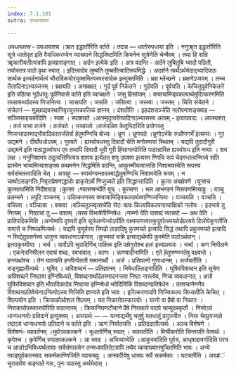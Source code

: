 ```yaml
---
index: 7.1.101
sutra: उपधायाश्च

---
```

_उपधायाश्च_ - उपधायाश्च ।ऋत इद्धातो॑रिति वर्तते । तदाह —  धातोरुपधाया इति । ननुॠत इद्धातो॑रिति सूत्रे धातोरृत इति वैयधिकरण्येन व्याख्याने सिद्धमिष्टमिति किमनेन सूत्रेणेति चेन्मैवम् । तथा हि सति ॠकारीयतीत्यत्रापि इत्वप्रसङ्गात् । अर्दन इत्येके इति । अत्र वदन्ति - अर्दने लुबितुबि भ्वादौ पठितौ, तयोस्तत्र पाठो वृथा स्यात् । इदित्त्वादेव लुम्बति तुम्बतीत्यादिरूपमिद्धेः । अदर्शने त्वर्थेऽर्थभेदाद्भ्वादिपाठः सार्थक इत्यर्दनार्थत्वं चौरादिकयोरयुक्तमित्यस्वरसादेक इत्युक्तमिति । म्रक्ष म्लेच्छने । म्रक्षणेऽप्ययम् । तच्च तैलादिनाऽभ्यञ्जनम् । म्रक्षयति । अमम्रक्षत् । गुर्द पूर्व निकेतने । गुर्दयति । पूर्वयति । केचित्तुपूर्वनिकेतने॑ इति पठित्वा गुर्दधातुः पूर्वनिवासे वर्तते इति व्याचक्षते । जसु हिसांयाम् । क्त्वायामिड्वकल्पार्थमुदित्करणमिति तत्सामर्थ्यादस्य णिजनित्यः । जासयति । जसति । जसित्वा । जस्त्वा । जस्तम् । चिति संचेतने । संचेतनं —  मूच्र्छाद्यवस्थानिवृत्त्युत्तरकालिकं ज्ञानम् । दंशतीति । इहदंशसञ्जे॑ति नलोपमाशङ्क्याह —  सञ्जिसाहचर्यादिति । स्पश । स्पाशयते ।अत्स्मृदृत्वरे॑त्यादिनाऽभ्यासस्य अत्वम् - इत्वापवादः । अपस्पशत् । तर्ज भत्र्स तर्जने । तर्जयते । भत्र्सयते ।तर्जयन्निव केतुभिटरिति प्रयोगस्तु णिजन्तादस्माद्भौवादिकात्तर्जतेर्वा हेतुमण्णिचि बोध्यः । भ्रूण । भ्रूणयते ।भ्रूणोऽर्भके रुऔणगर्भे॑ इत्यमरः । गूर उद्यमने । दीर्घोपधोऽयम् । गूरयते । ह्यस्वोपधस्तु दिवादौ चेति मनोरमायां स्थितम् । यद्यपि तुदादौगुरी उद्यमने॑ इति पाठाद्ध्रस्वोपध एव तथापि दिवादौ धूरी गूरी हिंसागत्योरिति पाठान्नास्ति ह्यस्वोपध इति नव्याः । शम लक्ष । ननुनिशामय तदुत्पत्ति॑मित्यत्र शामय इत्येतत् शमु उपशम इत्यस्म ण्णिचि रूपं चेदमन्तत्वन्मित्त्वे सति ह्यस्वेन भाव्यमित्याशङ्क्य कथमनेन सिद्धमिति वदन्ति, आकुस्मीयत्वात्तङि निशामयस्वेति रूपस्य सर्वसंमतत्वादिति चेत् । अत्राहुः —  स्वार्थण्यन्तादस्माद्धेतुमण्णिचि निशामयेति रूपम् । न चार्थाऽसङ्गतिः,निवृत्तप्रेषणाद्धातोः प्राकृतेऽर्थे णिजुच्यते॑ इति सिद्धान्तादिति । कुत्स अवक्षेपणे ।यूनश्च कुत्साया॑मिति निर्देशादङ् ।कुत्सा ।ण्यासश्रन्थे॑ति युच् । कुत्सना । भल आभण्डनं निरूपणमित्याहुः । वञ्चु प्रलम्भने । ल्युटि वञ्चनम् । उदित्करणस्य क्त्वायामिड्विकल्पार्थत्वाण्णिजनित्यः । वञ्चयति । वञ्चति । वचित्वा । वञ्चित्वा । वक्त्वा ।वञ्चिलुञ्च्यृतश्चे॑ति सेटः क्त्वः कित्त्वविकल्पनात्पाक्षिको नलोपः । इडभावे तु नित्यम् । निष्ठायां तु —  वक्तम् ।यस्य विभाषे॑तीण्निषेधः ।नाम्नो वे॑ति वाशब्दं व्याचष्टे —  अथ वेति । प्रातिपदिकमिति ।अन्येष्वपि दृश्यते॑ इति सूत्रेअन्येभ्योऽपी॑ति वक्ष्यमाणत्वात्कुपूर्वात्स्मयतेर्डप्रत्यये टिलोपेकुगती॑ति समासे च निष्पन्नमित्यर्थः । यद्यपि कुपूर्वस्य स्मिढो लङादिषु कुस्मयते इत्यादि सिद्धं तथापि प्रकुस्मयते इत्यादि न सिद्येदुपसर्गस्य धातुना व्यवधानाऽयोगात् ।कुस्मयां चक्रे॑ इत्याद्यर्थमपि कुस्मेति पाठोऽर्थवान् । इत्याकुस्मीयाः । चर्च । सर्वोऽपि चुरादिर्णिच् पाक्षिक इति पक्षेगुरोश्च हलः॑ इत्यप्रत्ययः । चर्चा । कण निमीलने । एकनेत्रनिमीलन एवायं शब्दः, स्वभावात् । काणः । काण्यादीनामिति । एते हेतुमण्ण्य्नतेषु वक्ष्यन्ते । हन्त्यर्थाश्च । तेन घातयति हन्तीत्येततौ समानार्थौ । अर्ज । प्रतियत्नो गुणाधानम् । अर्जयतीति । सङ्गृह्णातीत्यर्थः । घुषिर् । अविशब्दनं —  प्रतिज्ञानम् । निषेधाल्लिङ्गादिति । घुषिरविशब्दन इति सूत्रेण अविशब्दने निष्ठाया इण्निषिध्यते, विशब्दनार्थादेतस्मादनन्तरा निष्ठा नास्त्येव, णिचा व्यवधानात् । अतो घुषिरविशब्दन इति भौवादिकादेव निष्ठाया इण्निषेधो भवेदितिकिं विशब्दनप्रतिषेधेन  । ततश्चानेननैव विशब्दनप्रतिषेधेनाऽनित्योऽस्य णिजिति ज्ञाप्यते इति भावः । इरित्करणादपि णिज्विकल्पः सिध्यतीति केचित् । शिल्पयोग इति । क्रियाकौओशलं शिल्पम् । यत निकारोपस्कारयोः । यत्नो वा प्रैषो वा निकारः ।निराकारोपस्कारयो॑रिति पाठान्तरम् । क्रियानिघणटौयत्ने प्रैषे निराकारे पादपे चाप्युपस्कृतौ । निसोऽयं धान्यधनयोः प्रतिदाने॑ इत्युक्तम् । अस्यार्थः —  —  यत्नाद्यर्थेषु चतुर्षु यतधातुं प्रयुञ्जीत । निसः चेत्प्रुयज्यते तदाऽयं धान्यधनयोः प्रतिदाने च वर्तते इति । ऋणं निर्यातयति । प्रतिददातीत्यर्थः । अञ्च विशेषणे । विशेषणं- व्यावर्तनम् ।भुवोऽवकल्कने॑ । भूधातोर्णिच् स्यात् । भावयतीति । मिश्रीकरोति चिन्तयति वेत्यर्थः । कृपेश्च । कृपेर्णिच् स्यादवकल्कने । आ स्वदः । अभिव्याप्येति ।आकुस्मा॑दिति पूर्वत्र, आधृषादावर्गादिति परत्र च आङोऽभिविध्यर्थतायाः सर्वसंमतत्वेन तन्मध्यपतितेऽत्रापि तथैव व्कयाख्यानमुचितमिति भावः । अन्ये त्वाङ्पूर्वकात्स्वदः सकर्मकाण्णिजिति व्याचख्युः । आस्वदीयेषु धातवः सर्वे सकर्मकाः । घटयतीति । अय#ं चुरादावेव सङ्घाते गतः, पुनः पाठस्तु अर्थभेदात् ।